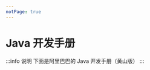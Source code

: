 ```yaml
---
notPage: true
---
```



# Java 开发手册

:::info 说明
下面是阿里巴巴的 Java 开发手册（黄山版）
:::



<ShowPdf filePath="其他" fileName="开发手册" />


